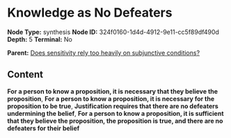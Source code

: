 # Knowledge as No Defeaters

**Node Type:** synthesis
**Node ID:** 324f0160-1d4d-4912-9e11-cc5f89df490d
**Depth:** 5
**Terminal:** No

**Parent:** [Does sensitivity rely too heavily on subjunctive conditions?](does-sensitivity-rely-too-heavily-on-subjunctive-conditions-antithesis-77e20300-b571-40a3-8fc8-c909b00cb659.md)

## Content

**For a person to know a proposition, it is necessary that they believe the proposition**, **For a person to know a proposition, it is necessary for the proposition to be true**, **Justification requires that there are no defeaters undermining the belief**, **For a person to know a proposition, it is sufficient that they believe the proposition, the proposition is true, and there are no defeaters for their belief**
